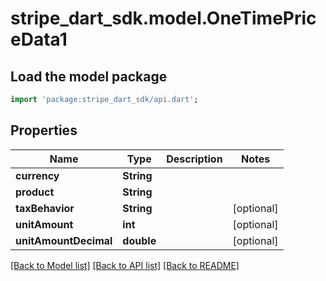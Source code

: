 # stripe_dart_sdk.model.OneTimePriceData1

## Load the model package
```dart
import 'package:stripe_dart_sdk/api.dart';
```

## Properties
Name | Type | Description | Notes
------------ | ------------- | ------------- | -------------
**currency** | **String** |  | 
**product** | **String** |  | 
**taxBehavior** | **String** |  | [optional] 
**unitAmount** | **int** |  | [optional] 
**unitAmountDecimal** | **double** |  | [optional] 

[[Back to Model list]](../README.md#documentation-for-models) [[Back to API list]](../README.md#documentation-for-api-endpoints) [[Back to README]](../README.md)



